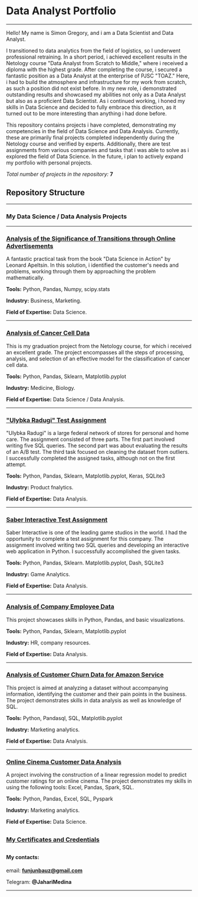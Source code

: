 # Data Analyst Portfolio
---

Hello! My name is Simon Gregory, and i am a Data Scientist and Data Analyst.

I transitioned to data analytics from the field of logistics, so I underwent professional retraining. In a short period, i achieved excellent results in the Netology course "Data Analyst from Scratch to Middle," where i received a diploma with the highest grade. After completing the course, i secured a fantastic position as a Data Analyst at the enterprise of PJSC "TOAZ." Here, i had to build the atmosphere and infrastructure for my work from scratch, as such a position did not exist before. In my new role, i demonstrated outstanding results and showcased my abilities not only as a Data Analyst but also as a proficient Data Scientist. As i continued working, i honed my skills in Data Science and decided to fully embrace this direction, as it turned out to be more interesting than anything i had done before.

This repository contains projects i have completed, demonstrating my competencies in the field of Data Science and Data Analysis. Currently, these are primarily final projects completed independently during the Netology course and verified by experts. Additionally, there are test assignments from various companies and tasks that i was able to solve as i explored the field of Data Science. In the future, i plan to actively expand my portfolio with personal projects.

*Total number of projects in the repository:* **7**

## Repository Structure
---

### My Data Science / Data Analysis Projects
---

### [Analysis of the Significance of Transitions through Online Advertisements](https://github.com/Nevers15/p-value) 

A fantastic practical task from the book "Data Science in Action" by Leonard Apeltsin. In this solution, i identified the customer's needs and problems, working through them by approaching the problem mathematically.

**Tools:** Python, Pandas, Numpy, scipy.stats

**Industry:** Business, Marketing.

**Field of Expertise:** Data Science.

---

### [Analysis of Cancer Cell Data](https://github.com/Nevers15/Cancer_Classification) 

This is my graduation project from the Netology course, for which i received an excellent grade. The project encompasses all the steps of processing, analysis, and selection of an effective model for the classification of cancer cell data.

**Tools:** Python, Pandas, Sklearn, Matplotlib.pyplot

**Industry:** Medicine, Biology.

**Field of Expertise:** Data Science / Data Analysis.

---

### ["Ulybka Radugi" Test Assignment](https://github.com/Nevers15/UlibkaRadugiTZ) 

"Ulybka Radugi" is a large federal network of stores for personal and home care. The assignment consisted of three parts. The first part involved writing five SQL queries. The second part was about evaluating the results of an A/B test. The third task focused on cleaning the dataset from outliers. I successfully completed the assigned tasks, although not on the first attempt.

**Tools:** Python, Pandas, Sklearn, Matplotlib.pyplot, Keras, SQLite3

**Industry:** Product fnalytics.

**Field of Expertise:** Data Analysis.

---

### [Saber Interactive Test Assignment](https://github.com/Nevers15/SaberInteractiveTest) 

Saber Interactive is one of the leading game studios in the world. I had the opportunity to complete a test assignment for this company. The assignment involved writing two SQL queries and developing an interactive web application in Python. I successfully accomplished the given tasks.

**Tools:** Python, Pandas, Sklearn. Matplotlib.pyplot, Dash, SQLite3

**Industry:** Game Analytics.

**Field of Expertise:** Data Analysis.

---

### [Analysis of Company Employee Data](https://github.com/Nevers15/Pandas_Finals) 

This project showcases skills in Python, Pandas, and basic visualizations.

**Tools:** Python, Pandas, Sklearn, Matplotlib.pyplot

**Industry:** HR, company resources.

**Field of Expertise:** Data Analysis.

---

### [Analysis of Customer Churn Data for Amazon Service](https://github.com/Nevers15/Amazon_Transaction) 

This project is aimed at analyzing a dataset without accompanying information, identifying the customer and their pain points in the business. The project demonstrates skills in data analysis as well as knowledge of SQL.

**Tools:** Python, Pandasql, SQL, Matplotlib.pyplot

**Industry:** Marketing analytics.

**Field of Expertise:** Data Analysis.

---

### [Online Cinema Customer Data Analysis](https://github.com/Nevers15/Big_Data_Analysis) 

A project involving the construction of a linear regression model to predict customer ratings for an online cinema. The project demonstrates my skills in using the following tools: Excel, Pandas, Spark, SQL.

**Tools:** Python, Pandas, Excel, SQL, Pyspark

**Industry:** Marketing analytics.

**Field of Expertise:** Data Science.
##
### [My Certificates and Credentials](https://github.com/Nevers15/Certificates)

##

#### My contacts:

email: **funjunbauz@gmail.com**

Telegram: **@JahariMedina**

---
